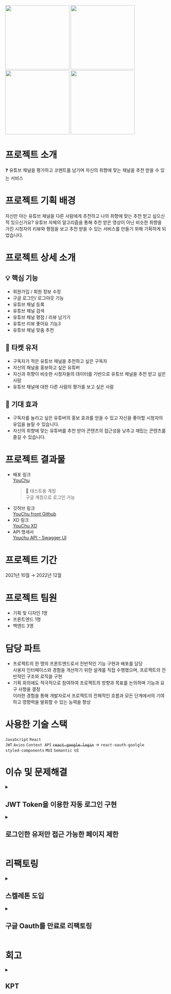 <img src="https://github.com/teamyouchu/youchu-front/assets/79249376/1abc6433-f174-4f5c-8e2a-35d2c457d895" width="200" />
<img src="https://github.com/teamyouchu/youchu-front/assets/79249376/4fb04a10-4b43-4fee-af17-e6cb856cc9e4" width="200" />
<img src="https://github.com/teamyouchu/youchu-front/assets/79249376/e409010b-2784-4316-bab6-e70bc7d9e45e" width="200" />
<img src="https://github.com/teamyouchu/youchu-front/assets/79249376/f73197b6-0754-48c3-a233-504747685128" width="200" />

# 프로젝트 소개
❓ 유튜브 채널을 평가하고 코멘트를 남기며 자신의 취향에 맞는 채널을 추천 받을 수 있는 서비스

# 프로젝트 기획 배경
자신만 아는 유튜브 채널을 다른 사람에게 추천하고 나의 취향에 맞는 추천 받고 싶으신 적 있으신가요?
유튜브 자체의 알고리즘을 통해 추천 받은 영상이 아닌 비슷한 취향을 가진 시청자의 리뷰와 평점을 보고 추천 받을 수 있는 서비스를 만들기 위해 기획하게 되었습니다.

# 프로젝트 상세 소개
## 💡 핵심 기능
- 회원가입 / 회원 정보 수정
- 구글 로그인/ 로그아웃 기능
- 유튜브 채널 등록
- 유튜브 채널 검색
- 유튜브 채널 평점 / 리뷰 남기기
- 유튜브 리뷰 좋아요 기능3
- 유튜브 채널 맞춤 추천

## 🙋 타켓 유저
- 구독자가 적은 유튜브 채널을 추천하고 싶은 구독자
- 자신의 채널을 홍보하고 싶은 유튜버
- 자신과 취향이 비슷한 시청자들의 데이터를 기반으로 유튜브 채널을 추천 받고 싶은 사람
- 유튜브 채널에 대한 다른 사람의 평가를 보고 싶은 사람

## 🎈 기대 효과
- 구독자를 늘리고 싶은 유튜버의 홍보 효과를 얻을 수 있고 자신을 좋아할 시청자의 유입을 늘릴 수 있습니다.
- 자신의 취향에 맞는 유튜버를 추천 받아 콘텐츠의 접근성을 낮추고 재밌는 콘텐츠를 즐길 수 있습니다.

# 프로젝트 결과물
- 배포 링크  
    [YouChu](https://youchu.netlify.app)
    > 🔑 테스트용 계정  
    > 구글 계정으로 로그인 가능
- 깃허브 링크  
    [YouChu front Github](https://github.com/teamyouchu/youchu-front)
- XD 링크  
    [YouChu XD](https://xd.adobe.com/view/e05000c3-6a02-49a2-92ac-ae3bfa5a40b7-b503/)
- API 명세서  
    [Youchu API - Swagger UI](https://legacy-api.youchu.io/docs)

# 프로젝트 기간
2021년 10월 → 2022년 12월

# 프로젝트 팀원
- 기획 및 디자인 1명
- 프론트엔드 1명
- 백엔드 3명

# 담당 파트
- 프로젝트의 한 명의 프론트엔드로서 전반적인 기능 구현과 배포를 담당  
    사용자 인터페이스와 경험을 개선하기 위한 설계를 직접 수행했으며, 프로젝트의 전반적인 구조와 로직을 구현
- 기획 회의에도 적극적으로 참여하여 프로젝트의 방향과 목표를 논의하며 기능과 요구 사항을 결정  
    이러한 경험을 통해 개발자로서 프로젝트의 전체적인 흐름과 모든 단계에서의 기여하고 영향력을 발휘할 수 있는 능력을 향상

# 사용한 기술 스택
`JavaScript` `React`  
`JWT` `Axios` `Context API` ~~`react-google-login`~~ → `react-oauth-goolgle`  
`styled-components` `MUI` `Semantic UI`

# 이슈 및 문제해결
<details>
  <summary>
    <h2>JWT Token을 이용한 자동 로그인 구현</h2>
  </summary>
  
  ### 상황
  JWT Token의 로그인을 구현해야하는 상황
  첫 로그인 구현으로 JWT 토큰에 대한 이해도 부족했으며 Access Token과 Refresh Token을 어디에 저장해야하는지를 알지 못해서 구현에 어려움을 겪었다.

  ### 문제 1
  JWT Token은 유효 기간이 정해져 있어 이 기간이 지나면 Token은 만료되어 로그인이 중단되어 사용자의 잦은 로그인이 필요해 사용성이 저하된다.
  ### 해결 1
  Refresh Token을 함께 발급하여 Access Token이 만료되었을 때 Refresh Token을 사용하여 새로운 Access Token을 발급받는다.
  
  ### 문제 2
  Token 탈취 및 악용으로 인한 보안 문제
  ### 해결 2
  1. 모든 Token을 `Cookie`에 저장  
      쿠키는 CSRF(Cross-Site Request Forgery) 공격에 취약하지만 HTTP Only, secure 등의 옵션으로 방지할 수 있다.  
  2. 모든 Token을 `Web Storage`에 저장  
    쿠키는 4KB까지 밖에 저장공간을 가지지 못하지만 웹 스토리지는 약 5MB정도의 저장공간을 가질 수 있다.  
    웹 스토리지는 자바스크립트로 제어 가능하여 XSS공격에 대한 위험이 있다.  
    1. `Local Storage`  
        로컬 스토리지(local storage)는 데이터를 브라우저에 반영구적으로 저장하며, 브라우저를 종료 후 재시작해도 데이터가 남아있습니다. 또한 다른 창과 브라우저를 통해서도 접근이 가능하다.  
        자바스크립트를 통해 localstorage에 데이터를 저장 할 수 있다.  
    2. `Session Storage`  
        세션 스토리지(session storage)는 로컬 스토리지와 유사한 기능을 하고 있으나 브라우저가 닫히면 데이터는 사라지게 되며 다른 창과 브라우저로의 데이터 공유또한 불가능하다.  
        
  > 결정: 백엔드 개발자와 의논을 통해 API 응답에 Access Token**과** Refresh Token을 보내주고 프론트엔드가 2-a번의 해결방안인 `Local Storage`에 저장하는 방식으로 로그인을 구현하기로 결정했다.
  >
  > 결정 이유: `Session Storage`에 저장하게되면 브라우저가 닫히면 데이터는 사라지게 되어 결국 사용자는 브라우저를 닫게되면 재로그인 해야한다는 점은 잦은 로그인이 필요하다는 점이 적절한 해결 방안이 아니라고 생각되었고 첫 로그인 구현으로 쿠키 방식보다는 비교적 쉽다고 판단되는 `Local Storage`에 저장하는 방식을 채택했다.

  ### 아쉬운 점
  
  `Local Storage`에 저장하면 첫 로그인 구현인 나에게 구현이 비교적 쉽다는 장점이 있어서 이번 구현에서 채택을 했지만 XSS 공격에 취약하는 단점이 있다.
  
  > 💡 **XSS란? (Cross Site Scripting)**  
  > 공격자가 상대방의 브라우저에 스크립트가 실행되도록 해 사용자의 세션을 가로채거나, 웹사이트를 변조하거나, 악의적 콘텐츠를 삽입하거나, 피싱 공격을 진행하는 것  
  > 로그인 구현에서의 XSS의 위험성은 페이지 사용자의 Token을 가로채서 공격자가 불법적으로 정상 사용자인척 할 수 있다는 문제가 있다.
  
  `Cookie`에 저장하게되면 HttpOnly 옵션을 백엔드에서 선택하여 XSS 공격을 방지할 수 있다는 장정이 있다. 하지만 CSRF 공격에 대비해야하는 문제가 있다.
  
  > 💡 **CSRF란? (Cross-Site Request Forgery)**  
  > 사용자가 자신의 의지와는 무관하게 공격자가 의도한 행위(데이터 수정, 삭제, 등록 등)을 특정 웹사이트에 요청하게하는 공격  
  > 공격자는 사용자의 계정에 대한 완전한 제어권을 얻을 수도 있다는 문제가 있다.
  
  이 보안 문제를 방지하기 위해서
  
  - secure flag를 true로 설정하여 Https인 경우에만 브라우저에서 Cookie로 설정하여 활용하도록 한다.
  - `SameSite=strict`로 설정한다.
    만약 백엔드 서버와 프론트엔드 서버가 같은 site를 사용하지 못하는 경우에는 `SameSite=none`으로 설정하고 CORS Origin을 특정하여 다른 사이트에서의 요청이 불가능하도록 방지한다.
  
  ⇒ 다음 프로젝트에서는 `Local Storage`가 아닌 `Cookie`에 저장하여 보안문제에 최대한 대처할 수 있는 방식으로 구현하도록 할 예정.
    
  ### 코드
  
  ```jsx
  import axios from 'axios';
  
  export const apiUrl = 'https://legacy-api.youchu.io/v1';
  
  axios.defaults.baseURL = apiUrl;
  axios.defaults.xsrfCookieName = 'csrftoken';
  axios.defaults.xsrfHeaderName = 'X-CSRFToken';
  
  axios.interceptors.request.use(
    (config) => {
      // 요청이 전달되기 전에 작업 수행
      const accessToken = localStorage.getItem('accessToken');
      const refreshToken = localStorage.getItem('refreshToken');
  
      if (accessToken && refreshToken) {
        // localStorage에 accessToken과 refreshToken가 있으면 (로그인 기록이 있으면)
        if (config.url === '/refresh') {
          // refreshToken 재발급 api는 Authorization에 refreshToken 삽입해서 요청
          config.headers.Authorization = `Bearer ${refreshToken}`;
        } else {
          // 나머지 api 요청은 Authorization에 accessToken 삽입해서 요청
          config.headers.Authorization = `Bearer ${accessToken}`;
        }
      }
  
      // 로그인 기록이 없을 땐 config 수정없이 그냥 요청 보냄
      return config;
    },
    (error) => {
      // 요청 오류가 있는 작업 수행
      return Promise.reject(error);
    },
  );
  
  axios.interceptors.response.use(
    (response) => {
      return response;
    },
    async (error) => {
      const {
        config,
        response: {
          status,
          data: { type },
        },
      } = error;
      if (status === 401) {
        // 401 에러 중에서
        if (type === 'expired.access_token') {
          // accessToken 만료면 refreshToken 재발급 요청
          const originalRequest = config;
          const { data } = await axios.post('/refresh');
          // 성공적으로 재발급 받으면 데이터 저장
          const { accessToken: newAccessToken, refreshToken: newRefreshToken } =
            data;
          // localStorage에 새로 발급 받은 token 저장
          localStorage.setItem('accessToken', newAccessToken);
          localStorage.setItem('refreshToken', newRefreshToken);
          // 오류났던 api 요청 다시 재요청
          return axios(originalRequest);
        }
        if (type === 'expired.refresh_token') {
          // refreshToken 만료면 아예 로그아웃
          alert('인증 정보가 만료되었습니다. 다시 로그인 후 시도해 주세요.');
          window.localStorage.removeItem('accessToken');
          window.localStorage.removeItem('refreshToken');
          // TODO 서지수 로그인화면으로 이동가능한지 확인
        }
      }
      return Promise.reject(error);
    },
  );
  
  export default axios;
  ```

</details>

<details>
  <summary>
    <h2>로그인한 유저만 접근 가능한 페이지 제한</h2>
  </summary>
  
  ### 상황
  로그인 하지않은 사용자가 접근하면 안되는 페이지에 접근했을 때 로그인 페이지로 이동 시켰다가 로그인 또는 회원가입을 한 후에 처음 접근을 시도했던 페이지로 다시 리다이렉트 시켜야하는 상황

  ### 문제 1
  UI/UX 혼란 - 잘못된 리다이렉트 로직으로 인해 사용자가 로그인 또는 회원가입 페이지로 계속 이동하여 루프가 발생할 수 있다.

  ### 해결 1
  1. 직접 헤더에 있는 로그인 버튼을 클릭하여 로그인/회원가입을 시도한 경우 ‘로그인’버튼을 클릭한 페이지로 이동 시킨다.
  2. 로그인이 필수적으로 필요한 페이지에 접근하여 로그인 페이지로 리다이렉트된 경우라면 로그인/회원가입 후 원래 접근하여던 페이지로 리다이렉트 시킨다.

  위 두가지 방법으로 동작하도록 설계하여 혼란을 최대한 방지할 수 있도록 했다.

  ```jsx
  if (from === 'button') {
    history.goBack();
  } else {
    history.replace(`${from.pathname}`);
  }
  ```

  ### 문제 2
  리다이렉트 경로 관리 - 사용자가 로그인 또는 회원가입 후 원래 접근하려던 페이지로 리다이렉트 시키기 위해 접근한 페이지 경로를 저장해야한다.
  
  ### 해결 2
  `react-router-dom`의 기능 중 다음으로 이동할 페이지에 상태값을 전달할 수 있는 `state props`을 이용하여 로그인 전 어느 페이지에서 왔는지를 전달하여 해결한다.
  
  ### 최종 해결
  PrivateRoute 컴포넌트를 생성하여 `react-router-dom`의 `Redirect, Route`를 이용하여 `Local Storage`에 `Refresh Token`이 없다면 로그인 하지 않은 사용자, 있다면 로그인한 사용자로 판단하여 로그인을 한 사용자라면 원래 접근하려던 페이지로 가고 비로그인 사용자면 로그인 페이지로 리다이렉트 시키도록 했다.
  
  ### 아쉬운 점
  로그인 여부를 판단하는 것이 단순히 `Local Storage`에 `Refresh Token` 존재 여부로만 판단한 것이 아쉽다. 또, 한 함수에 여러 기능을 하는 코드를 다 작성하지 않고 함수나 컴포넌트로 따로 분리해서 코드를 작성하고 싶다.
  
  ### 코드
  ```jsx
  import React from 'react';
  import { Redirect, Route } from 'react-router-dom';
  
  function PrivateRoute({ component: Component, ...rest }) {
    return (
      <Route
        {...rest}
        render={(props) =>
          localStorage.getItem('refreshToken') ? (
            <Component {...props} />
          ) : (
            <Redirect
              to={{
                pathname: '/login',
                state: {
                  from: props.location,
                  msg1: '로그인이 필요한 서비스입니다.',
                  msg2: '로그인 후 이용해주세요!',
                },
              }}
            />
          )
        }
      />
    );
  }
  
  export default PrivateRoute;
  ```
  
  ```jsx
  //로그인 성공했을 떄 처리 함수
    const successGoogle = async (res) => {
      await authAPI
        .postLogin({
          code: res.code,
          redirectUri: window.location.origin,
        })
        .then((res) => {
          localStorage.setItem('accessToken', res.data.authToken.accessToken);
          localStorage.setItem('refreshToken', res.data.authToken.refreshToken);
          if (res.data.isRegistered) {
            if (from === 'button') {
              history.goBack();
            } else {
              history.replace(`${from.pathname}`);
            }
            // 로그인 시 사용자 상태값 수정
            userAPI
              .getMe()
              .then(({ data }) => {
                setUserObj({
                  ...userObj,
                  isLogin: true,
                  data,
                });
              })
              .catch((err) => {
                console.error(err);
              });
          } else {
            history.push({
              pathname: '/signup',
              state: { from: from },
            });
          }
        })
        .catch((err) => {
          console.error(err);
        });
    };
  ```
</details>


# 리팩토링
<details>
  <summary><h2>스켈레톤 도입</h2></summary>
  
  ### 상황
  사용자가 유튜버 목록, 유튜버 설명을 조회할 때 데이터를 받아오기 전까지 흰 화면이 보여지는게 사용자 경험이 떨어진다고 판단했다.

  페이지가 렌더링될 때 스켈레톤을 먼저 보여주어 사용자에게 잘못된 접근이나 문제가 생긴 것이 아닌 데이터를 받아오는 상황이라는 의미를 전달해준다. 이를 통해서 사용자 경험을 개선하고 데이터를 받아온 뒤 그 데이터를 사용자에게 띄어주는 방식으로 개선했다.

  ### 해결
  `useState`를 객체로 관리하여 `isLoading`이 처음에는 `false`였다가 데이터를 받아오면 `isLoading`을 `true`로 변경해준다.
  `isLoading`이 `false`일 때는 스켈레톤을 보여주고 `true`일 때는 스켈레톤이 아닌 실제 데이터를 보여주는 방식으로 구현했다.

  ### 아쉬운 점
  이런 방식으로는 처음 데이터를 불러올 때만 스켈레톤을 보여줄 수 있고 더 많은 데이터를 불러올 때는 스켈레톤을 보여줄 수 없다는 단점이 있다고 생각했다.
  많은 양의 유튜버 목록을 불러올 때 무한 스크롤을 적용했는데 이미 불러온 데이터 + 스켈레톤(추가로 불러올 유튜버 목록)을 보여주는 방식을 고려해봐야할 것 같다.
  
  ### 코드
  ```jsx
  const [bestYoutuber, setBestYoutuber] = useState({
    isLoading: false,
    data: [],
  });
    
  const getBestYoutuber = async () => {
    await youtuberAPI
      .getMostYoutubers()
      .then((res) => {
        setBestYoutuber({
          ...bestYoutuber,
          isLoading: true,
          data: res.data.data,
        });
      })
      .catch((err) => console.log(err));
  };
  
  useEffect(() => {
    getBestYoutuber();
    return () => {
      setBestYoutuber({
        ...bestYoutuber,
        isLoading: false,
        data: [],
      });
    };
  }, []);
  ```
</details>

<details>
  <summary><h2>구글 Oauth를 만료로 리팩토링</h2></summary>

  ### 상황
  처음 구현할 때 사용했던 라이브러리의 구글 Oauth 방식(Google 로그인 자바스크립트 라이브러리)이 구글에서 지원이 종료되었다.  
  [지원 중단 및 지원 종료  |  Authentication  |  Google for Developers](https://developers.google.com/identity/sign-in/web/deprecation-and-sunset?hl=ko)
  
  ### 문제
  새로운 웹용 Google ID 서비스 SDK를 사용해야 하게 바뀌면서 구글 세션에 로그인된 기록이 존재하면 사용자의 개인화에 맞는 버튼을 보여주는 ‘개인화된 로그인 버튼’과 한 번의 클릭으로 신규 사용자를 등록 또는 로그인할 수 있는 ‘One tap’ 기능이 추가되면서 전에 구현했던 디자인이 아닌 구글에서 제공하는 디자인을 적용해야하는 것으로 보였다.
  또한, 백엔드 코드가 구글에 로그인 요청을 보낸 뒤 구글로 부터 ‘코드’를 받으면 백엔드에게 넘겨주는 방식으로 구현되어 있는데 새로운 방식에서 ‘코드’를 받는 방식을 찾지 못했다.
  
  ### 해결
  `react-oauth/google`라이브러리가 프론트엔드에서 로그인 요청을 보낸 뒤 코드를 제공 받을 수 있으며 로그인 버튼의 디자인도 원하는 방식으로 구현할 수 있어서 이 라이브러리를 선택하게 되었다.
  
  ### 코드
  ```jsx
  import { useGoogleLogin } from '@react-oauth/google';
  
  ...
  
  const login = useGoogleLogin({
      flow: 'auth-code',
      onSuccess: (codeResponse) => successGoogle(codeResponse.code),
      onError: (err) => console.log('Login Failed', err),
    });
  
    return (
      <>
        ...
            <button className="login_btn" onClick={login}>
              <div className="LoginLetter">
                <Image
                  src={'/images/google logo.png'}
                  alt={'Google logo'}
                  width={18}
                  height={18}
                  style={{ position: 'absolute', left: '-32px', top: '0.5px' }}
                />
                구글로 로그인
              </div>
            </button>
        ...
  		<>
  ```
</details>

# 회고
<details>
  <summary><h2>KPT</h1></summary>

  - **Keep**
    - 웹 개발에 대한 이론만 공부하다가 처음으로 프로젝트에 참여하여 기획자가 원하는 기능을 구현하는 경험을 할 수 있었다.
    - 첫 협업이라 어디까지가 백엔드의 영역인지 나(프론트엔드)의 영역인지 구분하는 것이 어려웠지만 여러 번의 회의를 통해 구현해보고 싶은 방식으로 정하는 대신 자신이 중점적으로 담당을 하는 등의 방식이나 검색을 통해 대체적으로 담당하는 파트가 있는지 이유가 무엇인지 확인해보고 정하는 등의 방식으로 조율하여 원할하게 진행할 수 있었다.
    - `styled-components`를 처음 공부하여 프로젝트에 적용하면서 CSS-in-JS에 대한 이해를 높이고 중복 class명 방지와 중복되는 디자인에 코드를 상속받아 재사용 및 활용하는 경험을 할 수 있었다.
  - **Problem**
    - 사용자의 정보 관리를 위해 상태 관리를 `Context API`로 사용하여 아쉬움이 남는다.
    - 직접 프로젝트를 설계해본 적이 없어 요령이 없다보니 재사용될 코드인지 등을 고려하지 못하고 구현하는 대로 급하게 컴포넌트를 만들다 보니 지저분하게 구성한 것 같아서 아쉬움이 남는다.
    - 한 파일에 비즈니스 로직과 뷰 로직을 분리하지 못하여 너무 많은 코드가 있어 유지보수에 적합하지 못하다는 생각이 들어 아쉽다.
  - **Try**
    - 상태관리 라이브러리를 공부하여 다음 프로젝트에서 적용 예정이다.
        ⇒ 이 후 여러 프로젝트에서 Recoil 공부 후 적용
    - 재사용할 수 있는 코드를 고려하여 컴포넌트를 정리하고 중복되는 코드 최소화, 비즈니스 로직을 분리하여 유지보수에 용이한 코드로 리팩토링 예정이다.
    - JWT 토큰을 `Local Storage`가 아닌 `Cookie`에 저장하여 보안문제에 최대한 방지할 수 있는 방식으로 구현하도록 할 예정이다.
</details>
